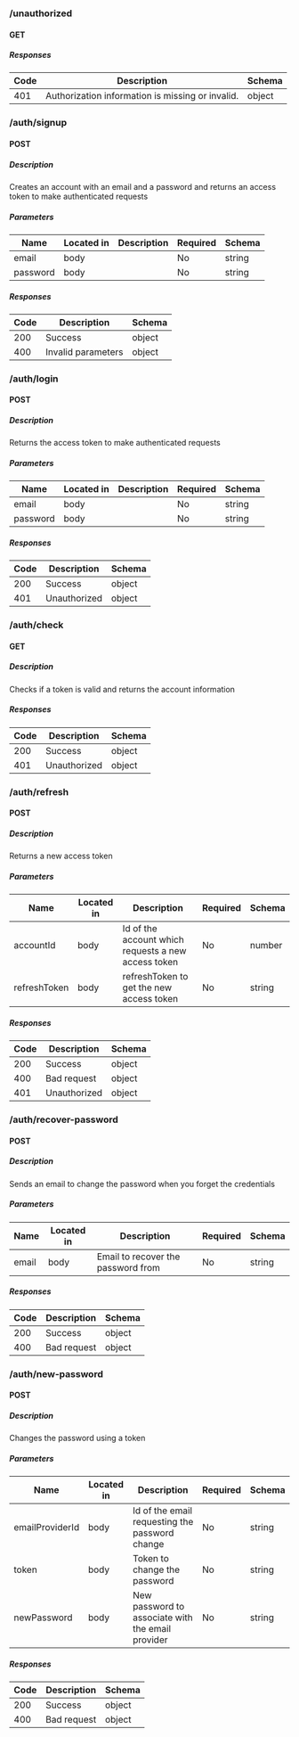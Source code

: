 ### /unauthorized

#### GET
##### Responses

| Code | Description | Schema |
| ---- | ----------- | ------ |
| 401 | Authorization information is missing or invalid. | object |

### /auth/signup

#### POST
##### Description

Creates an account with an email and a password and returns an access token to make authenticated requests

##### Parameters

| Name | Located in | Description | Required | Schema |
| ---- | ---------- | ----------- | -------- | ---- |
| email | body |  | No | string |
| password | body |  | No | string |

##### Responses

| Code | Description | Schema |
| ---- | ----------- | ------ |
| 200 | Success | object |
| 400 | Invalid parameters | object |

### /auth/login

#### POST
##### Description

Returns the access token to make authenticated requests

##### Parameters

| Name | Located in | Description | Required | Schema |
| ---- | ---------- | ----------- | -------- | ---- |
| email | body |  | No | string |
| password | body |  | No | string |

##### Responses

| Code | Description | Schema |
| ---- | ----------- | ------ |
| 200 | Success | object |
| 401 | Unauthorized | object |

### /auth/check

#### GET
##### Description

Checks if a token is valid and returns the account information

##### Responses

| Code | Description | Schema |
| ---- | ----------- | ------ |
| 200 | Success | object |
| 401 | Unauthorized | object |

### /auth/refresh

#### POST
##### Description

Returns a new access token

##### Parameters

| Name | Located in | Description | Required | Schema |
| ---- | ---------- | ----------- | -------- | ---- |
| accountId | body | Id of the account which requests a new access token | No | number |
| refreshToken | body | refreshToken to get the new access token | No | string |

##### Responses

| Code | Description | Schema |
| ---- | ----------- | ------ |
| 200 | Success | object |
| 400 | Bad request | object |
| 401 | Unauthorized | object |

### /auth/recover-password

#### POST
##### Description

Sends an email to change the password when you forget the credentials

##### Parameters

| Name | Located in | Description | Required | Schema |
| ---- | ---------- | ----------- | -------- | ---- |
| email | body | Email to recover the password from | No | string |

##### Responses

| Code | Description | Schema |
| ---- | ----------- | ------ |
| 200 | Success | object |
| 400 | Bad request | object |

### /auth/new-password

#### POST
##### Description

Changes the password using a token

##### Parameters

| Name | Located in | Description | Required | Schema |
| ---- | ---------- | ----------- | -------- | ---- |
| emailProviderId | body | Id of the email requesting the password change | No | string |
| token | body | Token to change the password | No | string |
| newPassword | body | New password to associate with the email provider | No | string |

##### Responses

| Code | Description | Schema |
| ---- | ----------- | ------ |
| 200 | Success | object |
| 400 | Bad request | object |
